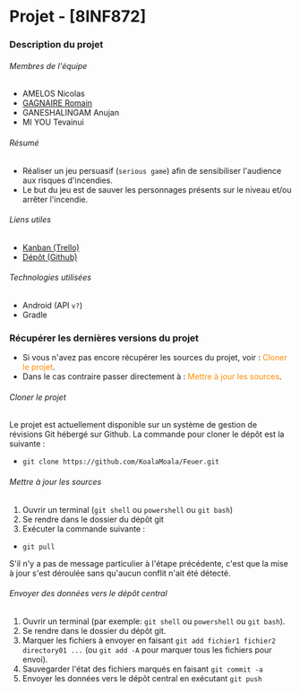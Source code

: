# Projet - [8INF872] #

### Description du projet ###

###### Membres de l'équipe ######

- AMELOS Nicolas
- [GAGNAIRE Romain](mailto://romgagnaire@gmail.com)
- GANESHALINGAM Anujan
- MI YOU Tevainui

###### Résumé ######

- Réaliser un jeu persuasif (`serious game`) afin de sensibiliser l'audience aux risques d'incendies.
- Le but du jeu est de sauver les personnages présents sur le niveau et/ou arrêter l'incendie.

###### Liens utiles ######

- [Kanban (Trello)](https://trello.com/b/FqnRnnRt/feuer)
- [Dépôt (Github)](https://github.com/KoalaMoala/Feuer)

###### Technologies utilisées ######

- Android (API `v?`)
- Gradle

### Récupérer les dernières versions du projet ###

- Si vous n'avez pas encore récupérer les sources du projet, voir : <span style="color:darkorange">Cloner le projet</span>.
- Dans le cas contraire passer directement à : <span style="color:darkorange">Mettre à jour les sources</span>.

###### Cloner le projet ######

Le projet est actuellement disponible sur un système de gestion de révisions Git hébergé sur Github. La commande pour cloner le dépôt est la suivante : 

- `git clone https://github.com/KoalaMoala/Feuer.git`

###### Mettre à jour les sources ######

1. Ouvrir un terminal (`git shell` ou `powershell` ou `git bash`)
2. Se rendre dans le dossier du dépôt git
3. Exécuter la commande suivante :

- `git pull`

S'il n'y a pas de message particulier à l'étape précédente, c'est que la mise à jour s'est déroulée sans qu'aucun conflit n'ait été détecté.

###### Envoyer des données vers le dépôt central ######

1. Ouvrir un terminal (par exemple: `git shell` ou `powershell` ou `git bash`).
2. Se rendre dans le dossier du dépôt git.
3. Marquer les fichiers à envoyer en faisant `git add fichier1 fichier2 directory01 ...` (ou `git add -A` pour marquer tous les fichiers pour envoi).
4. Sauvegarder l'état des fichiers marqués en faisant `git commit -a`
5. Envoyer les données vers le dépôt central en exécutant `git push`